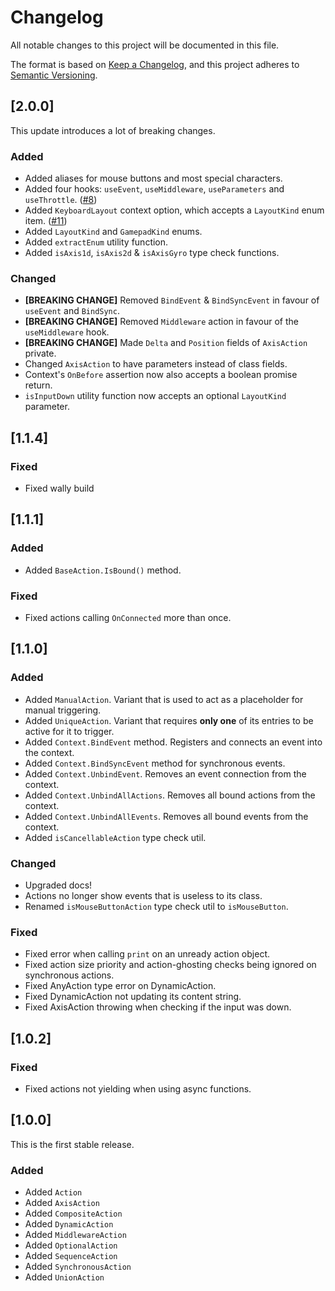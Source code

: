 # Changelog
All notable changes to this project will be documented in this file.

The format is based on [Keep a Changelog](https://keepachangelog.com/en/1.0.0/),
and this project adheres to [Semantic Versioning](https://semver.org/spec/v2.0.0.html).

## [2.0.0]
This update introduces a lot of breaking changes.

### Added
* Added aliases for mouse buttons and most special characters.
* Added four hooks: `useEvent`, `useMiddleware`, `useParameters` and `useThrottle`. ([#8](https://github.com/Rimuy/GameJoy/issues/8))
* Added `KeyboardLayout` context option, which accepts a `LayoutKind` enum item. ([#11](https://github.com/Rimuy/GameJoy/issues/11))
* Added `LayoutKind` and `GamepadKind` enums.
* Added `extractEnum` utility function.
* Added `isAxis1d`, `isAxis2d` & `isAxisGyro` type check functions.

### Changed
* **[BREAKING CHANGE]** Removed `BindEvent` & `BindSyncEvent` in favour of `useEvent` and `BindSync`.
* **[BREAKING CHANGE]** Removed `Middleware` action in favour of the `useMiddleware` hook.
* **[BREAKING CHANGE]** Made `Delta` and `Position` fields of `AxisAction` private.
* Changed `AxisAction` to have parameters instead of class fields.
* Context's `OnBefore` assertion now also accepts a boolean promise return.
* `isInputDown` utility function now accepts an optional `LayoutKind` parameter.

## [1.1.4]
### Fixed
* Fixed wally build

## [1.1.1]
### Added
* Added `BaseAction.IsBound()` method.

### Fixed
* Fixed actions calling `OnConnected` more than once.

## [1.1.0]
### Added
* Added `ManualAction`. Variant that is used to act as a placeholder for manual triggering.
* Added `UniqueAction`. Variant that requires **only one** of its entries to be active for it to trigger.
* Added `Context.BindEvent` method. Registers and connects an event into the context.
* Added `Context.BindSyncEvent` method for synchronous events.
* Added `Context.UnbindEvent`. Removes an event connection from the context.
* Added `Context.UnbindAllActions`. Removes all bound actions from the context.
* Added `Context.UnbindAllEvents`. Removes all bound events from the context.
* Added `isCancellableAction` type check util.

### Changed
* Upgraded docs!
* Actions no longer show events that is useless to its class.
* Renamed `isMouseButtonAction` type check util to `isMouseButton`.

### Fixed
* Fixed error when calling `print` on an unready action object.
* Fixed action size priority and action-ghosting checks being ignored on synchronous actions.
* Fixed AnyAction type error on DynamicAction.
* Fixed DynamicAction not updating its content string.
* Fixed AxisAction throwing when checking if the input was down.

## [1.0.2]
### Fixed
* Fixed actions not yielding when using async functions.

## [1.0.0]
This is the first stable release.

### Added
* Added `Action`
* Added `AxisAction`
* Added `CompositeAction`
* Added `DynamicAction`
* Added `MiddlewareAction`
* Added `OptionalAction`
* Added `SequenceAction`
* Added `SynchronousAction`
* Added `UnionAction`